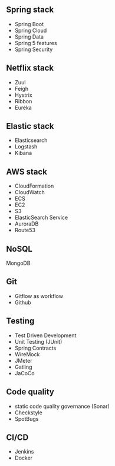 ## Spring stack
* Spring Boot
* Spring Cloud
* Spring Data
* Spring 5 features
* Spring Security

## Netflix stack
* Zuul
* Feigh
* Hystrix
* Ribbon
* Eureka

## Elastic stack
* Elasticsearch
* Logstash
* Kibana

## AWS stack
* CloudFormation
* CloudWatch
* ECS
* EC2
* S3
* ElasticSearch Service
* AuroraDB
* Route53

## NoSQL
MongoDB

## Git
* Gitflow as workflow
* Github

## Testing
* Test Driven Development
* Unit Testing (JUnit)
* Spring Contracts
* WireMock
* JMeter
* Gatling
* JaCoCo

## Code quality
* static code quality governance (Sonar)
* Checkstyle
* SpotBugs

## CI/CD
* Jenkins
* Docker
